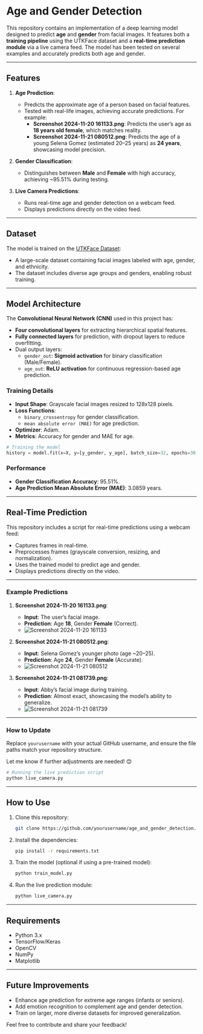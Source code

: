 
# **Age and Gender Detection**

This repository contains an implementation of a deep learning model designed to predict **age** and **gender** from facial images. It features both a **training pipeline** using the UTKFace dataset and a **real-time prediction module** via a live camera feed. The model has been tested on several examples and accurately predicts both age and gender.

---

## **Features**
1. **Age Prediction**:
   - Predicts the approximate age of a person based on facial features.
   - Tested with real-life images, achieving accurate predictions. For example:
     - **Screenshot 2024-11-20 161133.png**: Predicts the user’s age as **18 years old female**, which matches reality.
     - **Screenshot 2024-11-21 080512.png**: Predicts the age of a young Selena Gomez (estimated 20–25 years) as **24 years**, showcasing model precision.

2. **Gender Classification**:
   - Distinguishes between **Male** and **Female** with high accuracy, achieving ~95.51% during testing.

3. **Live Camera Predictions**:
   - Runs real-time age and gender detection on a webcam feed.
   - Displays predictions directly on the video feed.

---

## **Dataset**
The model is trained on the [UTKFace Dataset](https://www.kaggle.com/datasets/jangedoo/utkface-new):
- A large-scale dataset containing facial images labeled with age, gender, and ethnicity.
- The dataset includes diverse age groups and genders, enabling robust training.

---

## **Model Architecture**
The **Convolutional Neural Network (CNN)** used in this project has:
- **Four convolutional layers** for extracting hierarchical spatial features.
- **Fully connected layers** for prediction, with dropout layers to reduce overfitting.
- Dual output layers:
  - `gender_out`: **Sigmoid activation** for binary classification (Male/Female).
  - `age_out`: **ReLU activation** for continuous regression-based age prediction.

### **Training Details**
- **Input Shape**: Grayscale facial images resized to 128x128 pixels.
- **Loss Functions**:
  - `binary_crossentropy` for gender classification.
  - `mean absolute error (MAE)` for age prediction.
- **Optimizer**: Adam.
- **Metrics**: Accuracy for gender and MAE for age.

```python
# Training the model
history = model.fit(x=X, y=[y_gender, y_age], batch_size=32, epochs=30, validation_split=0.2)
```

### **Performance**
- **Gender Classification Accuracy**: 95.51%.
- **Age Prediction Mean Absolute Error (MAE)**: 3.0859 years.

---

## **Real-Time Prediction**
This repository includes a script for real-time predictions using a webcam feed:
- Captures frames in real-time.
- Preprocesses frames (grayscale conversion, resizing, and normalization).
- Uses the trained model to predict age and gender.
- Displays predictions directly on the video.


---

### **Example Predictions**
1. **Screenshot 2024-11-20 161133.png**:  
   - **Input**: The user’s facial image.  
   - **Prediction**: Age **18**, Gender **Female** (Correct).  
   - ![Screenshot 2024-11-20 161133](https://github.com/Tannu-Rawat/age_and_gender_detection/blob/main/Screenshot%2024-11-20%161133.png)

2. **Screenshot 2024-11-21 080512.png**:  
   - **Input**: Selena Gomez’s younger photo (age ~20–25).  
   - **Prediction**: Age **24**, Gender **Female** (Accurate).  
   - ![Screenshot 2024-11-21 080512](https://github.com/Tannu-Rawat/age_and_gender_detection/blob/main/Screenshots%2024-11-21%080512.png)

3. **Screenshot 2024-11-21 081739.png**:  
   - **Input**: Abby’s facial image during training.  
   - **Prediction**: Almost exact, showcasing the model’s ability to generalize.  
   - ![Screenshot 2024-11-21 081739](https://github.com/Tannu-Rawat/age_and_gender_detection/blob/main/Screenshots&2024-11-21%081739.png)

---

### **How to Update**
Replace `yourusername` with your actual GitHub username, and ensure the file paths match your repository structure.

Let me know if further adjustments are needed! 😊
```python
# Running the live prediction script
python live_camera.py
```

---

## **How to Use**
1. Clone this repository:
   ```bash
   git clone https://github.com/yourusername/age_and_gender_detection.git
   ```
2. Install the dependencies:
   ```bash
   pip install -r requirements.txt
   ```
3. Train the model (optional if using a pre-trained model):
   ```bash
   python train_model.py
   ```
4. Run the live prediction module:
   ```bash
   python live_camera.py
   ```

---

## **Requirements**
- Python 3.x
- TensorFlow/Keras
- OpenCV
- NumPy
- Matplotlib

---

## **Future Improvements**
- Enhance age prediction for extreme age ranges (infants or seniors).
- Add emotion recognition to complement age and gender detection.
- Train on larger, more diverse datasets for improved generalization.

Feel free to contribute and share your feedback!


